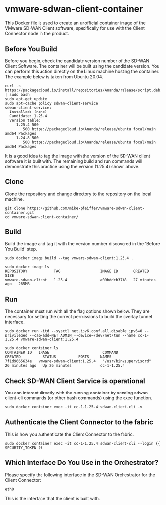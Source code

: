 # vmware-sdwan-client-container

This Docker file is used to create an unofficial container image of the VMware
SD-WAN Client software, specifically for use with the Client Connector node in the product.

## Before You Build

Before you begin, check the candidate version number of the SD-WAN Client
Software. The container will be built using the candidate version. You can
perform this action directly on the Linux machine hosting the container. The
example below is taken from Ubuntu 20.04.

```shell
curl -s https://packagecloud.io/install/repositories/Ananda/release/script.deb.sh | sudo bash 
sudo apt-get update
sudo apt-cache policy sdwan-client-service 
sdwan-client-service:
  Installed: (none)
  Candidate: 1.25.4
  Version table:
     1.25.4 500
        500 https://packagecloud.io/Ananda/release/ubuntu focal/main amd64 Packages
     1.24.8 500
        500 https://packagecloud.io/Ananda/release/ubuntu focal/main amd64 Packages
```

It is a good idea to tag the image with the version of the SD-WAN client
software it is built with. The remaining build and run commands will demonstrate
this practice using the version (1.25.4) shown above.

## Clone

Clone the repository and change directory to the repository on the local
machine.

```shell
git clone https://github.com/mike-pfeiffer/vmware-sdwan-client-container.git
cd vmware-sdwan-client-container/
```

## Build

Build the image and tag it with the version number discovered in the 'Before You
Build' step.

```shell
sudo docker image build --tag vmware-sdwan-client:1.25.4 .

sudo docker image ls
REPOSITORY            TAG                  IMAGE ID       CREATED          SIZE
vmware-sdwan-client   1.25.4               a09bddcb37f8   27 minutes ago   265MB
```

## Run

The container must run with all the flag options shown below. They are necessary
for setting the correct permissions to build the overlay tunnel interface.

```shell
sudo docker run -itd --sysctl net.ipv6.conf.all.disable_ipv6=0 --privileged --cap-add=NET_ADMIN --device=/dev/net/tun --name cc-1-1.25.4 vmware-sdwan-client:1.25.4

sudo docker container ls
CONTAINER ID   IMAGE                        COMMAND                  CREATED          STATUS          PORTS     NAMES
7f1d9665634e   vmware-sdwan-client:1.25.4   "/usr/bin/supervisord"   26 minutes ago   Up 26 minutes             cc-1-1.25.4
```

## Check SD-WAN Client Service is operational

You can interact directly with the running container by sending sdwan-client-cli
commands (or other bash commands) using the exec function.

```shell
sudo docker container exec -it cc-1-1.25.4 sdwan-client-cli -v
```

## Authenticate the Client Connector to the fabric

This is how you authenticate the Client Connector to the fabric.

```shell
sudo docker container exec -it cc-1-1.25.4 sdwan-client-cli --login {{ SECURITY_TOKEN }}
```

## Which Interface Do You Use in the Orchestrator?

Please specify the following interface in the SD-WAN Orchestrator for the Client
Connector:

```shell
eth0
```

This is the interface that the client is built with.
